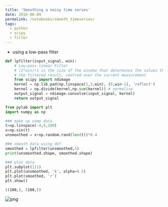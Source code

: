 ```yaml
---
title: 'Smoothing a noisy time series'
date: 2016-06-09
permalink: /notebooks/smooth_timeseries/
tags:
  - python
  - scipy
  - filter
---
```


* using a low-pass filter


```python
def lpfilter(input_signal, win):
    # Low-pass linear Filter
    # (2*win)+1 is the size of the window that determines the values that influence 
    # the filtered result, centred over the current measurement
    from scipy import ndimage
    kernel = np.lib.pad(np.linspace(1,3,win), (0,win-1), 'reflect') 
    kernel = np.divide(kernel,np.sum(kernel)) # normalise
    output_signal = ndimage.convolve(input_signal, kernel) 
    return output_signal
```


```python
from pylab import plt
import numpy as np

### make up some data
t=np.linspace(-4,4,100)
x=np.sin(t)
unsmoothed = x+np.random.rand(len(t))*0.4

### smooth data using def
smoothed = lpfilter(unsmoothed,5)
print(unsmoothed.shape, smoothed.shape)

### plot data
plt.subplot(111)
plt.plot(unsmoothed, 'k', alpha=0.5)
plt.plot(smoothed, 'r')
plt.show()

```

    ((100,), (100,))



![png](/images/notebooks/smooth_timeseries/output_2_1.png)

